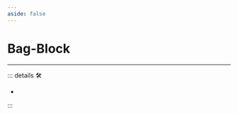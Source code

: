 ```yaml
---
aside: false
---
```

# Bag-Block

---

<!-- =================================================== -->
<!-- =================================================== -->
<!-- =================================================== -->
<!-- =================================================== -->
<!-- =================================================== -->
::: details 🛠

-

:::
